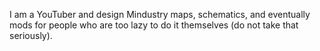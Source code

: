 I am a YouTuber and design Mindustry maps, schematics, and eventually mods for people who are too lazy to do it themselves (do not take that seriously).
